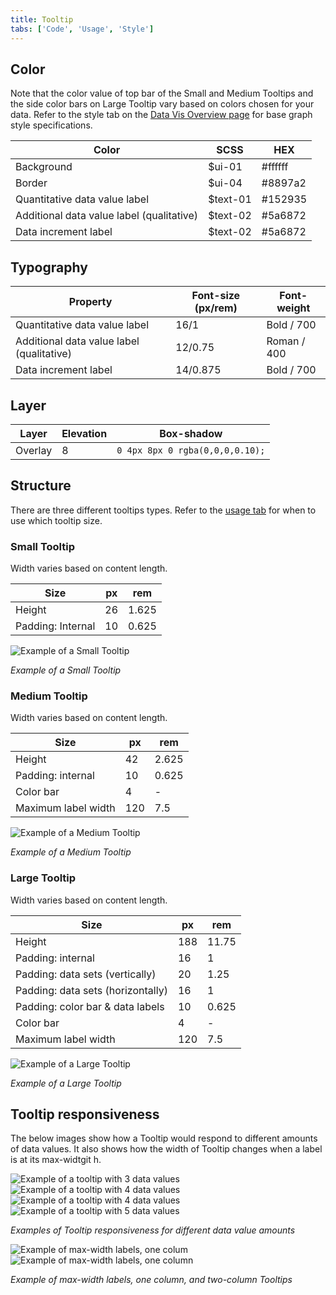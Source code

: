 ```yaml
---
title: Tooltip
tabs: ['Code', 'Usage', 'Style']
---
```


## Color

Note that the color value of top bar of the Small and Medium Tooltips and the side color bars on Large Tooltip vary based on colors chosen for your data. Refer to the style tab on the [Data Vis Overview page](/data-visualization/overview/colors) for base graph style specifications.

| Color                                     | SCSS      | HEX     |
| ----------------------------------------- | --------- | ------- |
| Background                                | \$ui-01   | #ffffff |
| Border                                    | \$ui-04   | #8897a2 |
| Quantitative data value label             | \$text-01 | #152935 |
| Additional data value label (qualitative) | \$text-02 | #5a6872 |
| Data increment label                      | \$text-02 | #5a6872 |

## Typography

| Property                                  | Font-size (px/rem) | Font-weight |
| ----------------------------------------- | ------------------ | ----------- |
| Quantitative data value label             | 16/1               | Bold / 700  |
| Additional data value label (qualitative) | 12/0.75            | Roman / 400 |
| Data increment label                      | 14/0.875           | Bold / 700  |

## Layer

| Layer   | Elevation | Box-shadow                      |
| ------- | --------- | ------------------------------- |
| Overlay | 8         | `0 4px 8px 0 rgba(0,0,0,0.10);` |

## Structure

There are three different tooltips types. Refer to the [usage tab](/data-visualization/tooltip/usage) for when to use which tooltip size.

### Small Tooltip

Width varies based on content length.

| Size              | px  | rem   |
| ----------------- | --- | ----- |
| Height            | 26  | 1.625 |
| Padding: Internal | 10  | 0.625 |

<div class="ImageComponent">
    <img src="images/style-tooltip-1.png" alt="Example of a Small Tooltip" />
</div>

_Example of a Small Tooltip_

### Medium Tooltip

Width varies based on content length.

| Size                | px  | rem   |
| ------------------- | --- | ----- |
| Height              | 42  | 2.625 |
| Padding: internal   | 10  | 0.625 |
| Color bar           | 4   | -     |
| Maximum label width | 120 | 7.5   |

<div class="ImageComponent">
    <img src="images/style-tooltip-2.png" alt="Example of a Medium Tooltip" />
</div>

_Example of a Medium Tooltip_

### Large Tooltip

Width varies based on content length.

| Size                              | px  | rem   |
| --------------------------------- | --- | ----- |
| Height                            | 188 | 11.75 |
| Padding: internal                 | 16  | 1     |
| Padding: data sets (vertically)   | 20  | 1.25  |
| Padding: data sets (horizontally) | 16  | 1     |
| Padding: color bar & data labels  | 10  | 0.625 |
| Color bar                         | 4   | -     |
| Maximum label width               | 120 | 7.5   |

<GridWrapper>
<div class="ImageComponent">
    <img src="images/style-tooltip-3.png" alt="Example of a Large Tooltip" />
</div>
</GridWrapper>

_Example of a Large Tooltip_

## Tooltip responsiveness

The below images show how a Tooltip would respond to different amounts of data values. It also shows how the width of Tooltip changes when a label is at its max-widtgit h.

<GridWrapper>
<div class="image-grid">
  <div>
   <img src="images/style-tooltip-4.png" alt="Example of a tooltip with 3 data values"/>
  </div>
  <div>
    <img src="images/style-tooltip-5.png" alt="Example of a tooltip with 4 data values"/>
  </div>
  <div>
    <img src="images/style-tooltip-6.png" alt="Example of a tooltip with 4 data values"/>
  </div>
  <div>
    <img src="images/style-tooltip-3.png" alt="Example of a tooltip with 5 data values"/>
  </div>
</div>
</GridWrapper>

_Examples of Tooltip responsiveness for different data value amounts_

<GridWrapper>
<div class="image-grid">
  <div>
    <img src="images/style-tooltip-7.png" alt="Example of max-width labels, one colum"/>
  </div>
  <div>
    <img src="images/style-tooltip-8.png" alt="Example of max-width labels, one column"/>
  </div>
</div>
</GridWrapper>

_Example of max-width labels, one column, and two-column Tooltips_
